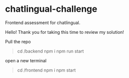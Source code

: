 # chatlingual-challenge
Frontend assessment for chatlingual.

Hello! Thank you for taking this time to review my solution!

Pull the repo

> cd /backend
> npm i
> npm run start

open a new terminal
> cd /frontend
> npm i
> npm start

